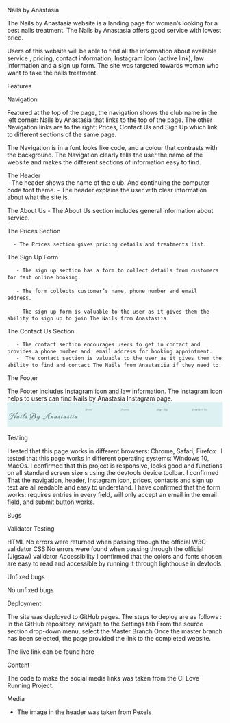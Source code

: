 Nails by Anastasia

The Nails by Anastasia  website is a landing page for woman’s looking for a best nails treatment. The Nails by Anastasia offers good service with lowest price. 

 
Users of this website will be able to find all the information about available service , pricing, contact information, Instagram icon (active link), law information and a sign up form. The site was targeted towards woman who want to take the nails treatment.


Features 


Navigation

Featured at the top of the page, the navigation shows the club name in the left corner: Nails by Anastasia that links to the top of the page.
The other Navigation links are to the right: Prices, Contact Us and Sign Up which link to different sections of the same page.

The Navigation is in a font looks like code, and a colour that contrasts with the background.
The Navigation clearly tells the user the name of the website and makes the different sections of information easy to find.  



The Header         
      - The header shows the name of the club. And continuing the computer code font theme.
      - The header explains the user with clear information about what the site is.


The About Us 
     - The About Us section includes general information about service.


The Prices Section

      - The Prices section gives pricing details and treatments list.



 
The Sign Up Form

   
       - The sign up section has a form to collect details from customers for fast online booking. 
       
       - The form collects customer’s name, phone number and email address.
  
       - The sign up form is valuable to the user as it gives them the ability to sign up to join The Nails from Anastasiia.


The Contact Us Section
        
       - The contact section encourages users to get in contact and provides a phone number and  email address for booking appointment.
       -  The contact section is valuable to the user as it gives them the ability to find and contact The Nails from Anastasiia if they need to.





The Footer

The Footer includes Instagram icon and law information. 
The Instagram icon helps to users can find Nails by Anastasia  Instagram page.
![Alt text](<Снимок экрана 2023-07-18 в 10.47.27.png>)
       
Testing

I tested that this page works in different browsers: Chrome, Safari, Firefox .
I tested that this page works in different operating systems: Windows 10, MacOs.
I confirmed that this project is responsive, looks good and functions on all standard screen size s using the devtools device toolbar.
I confirmed That the navigation, header, Instagram icon, prices, contacts and sign up text are all readable and easy to understand. 
I have confirmed that the form works: requires entries in every field, will only accept an email in the email field, and submit button works.

Bugs

Validator Testing 

HTML
	No errors were returned when passing through the official W3C validator
CSS
	No errors were found when passing through the official (Jigsaw) validator
Accessibility
       I confirmed that the colors and fonts chosen are easy to read and accessible  by running it through lighthouse in devtools


Unfixed bugs

No unfixed bugs

Deployment

The site was deployed to GitHub pages. The steps to deploy are as follows :
 In the GitHub repository, navigate to the Settings tab
From the source section drop-down menu, select the Master Branch
Once the master branch has been selected, the page provided the link to the completed website.

The live link can be found here - 


Content

The code to make the social media links was taken from the CI Love Running Project.

Media

- The image in the header was taken from Pexels